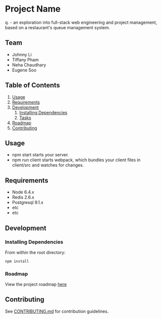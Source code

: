 # Project Name

q. - an exploration into full-stack web engineering and project management, based on a restaurant's queue management system.

## Team

  - Johnny Li
  - Tiffany Pham
  - Neha Chaudhary
  - Eugene Soo

## Table of Contents

1. [Usage](#Usage)
1. [Requirements](#requirements)
1. [Development](#development)
    1. [Installing Dependencies](#installing-dependencies)
    1. [Tasks](#tasks)
1. [Roadmap](#roadmap)
1. [Contributing](#contributing)

## Usage

- npm start starts your server.
- npm run client starts webpack, which bundles your client files in client/src and watches for changes.

## Requirements

- Node 6.4.x
- Redis 2.6.x
- Postgresql 9.1.x
- etc
- etc

## Development

### Installing Dependencies

From within the root directory:

```sh
npm install
```

### Roadmap

View the project roadmap [here](LINK_TO_DOC)


## Contributing

See [CONTRIBUTING.md](CONTRIBUTING.md) for contribution guidelines.
